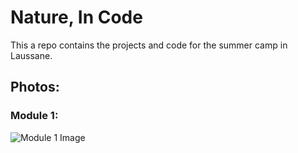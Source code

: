 # Nature, In Code

This a repo contains the projects and code for the summer camp in Laussane.

## Photos:

### Module 1:
![Module 1 Image](/Images/md1_1.PNG)